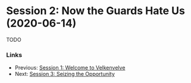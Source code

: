 # Session 2: Now the Guards Hate Us (2020-06-14)

TODO

### Links
* Previous: [Session 1: Welcome to Velkenvelve](session1-2020-05-24.md)
* Next: [Session 3: Seizing the Opportunity](session3-2020-06-28.md)
